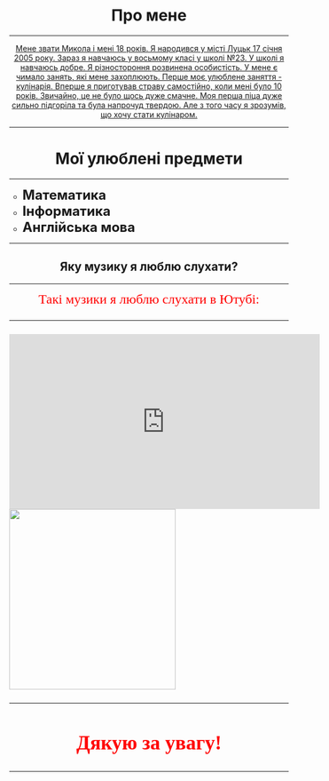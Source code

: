 <!DOCTYPE html>
<html>
<head>
  <title>Юхимчука Миколи</title>
</head>
<body>
  <h1 align="center">Про мене</h1>
  <hr>
  <p align="center"><u>Мене звати Микола і мені 18 років. Я народився у місті Луцьк 17 січня 2005 року. Зараз я навчаюсь у восьмому класі у школі №23. У школі я навчаюсь добре. Я різностороння розвинена особистість. У мене є чимало занять, які мене захоплюють. Перше моє улюблене заняття - кулінарія. Вперше я приготував страву самостійно, коли мені було 10 років. Звичайно, це не було щось дуже смачне. Моя перша піца дуже сильно підгоріла та була напрочуд твердою. Але з того часу я зрозумів, що хочу стати кулінаром.</u></p>
  <hr>
  <h1 align="center">Мої улюблені предмети</h1>
  <hr>
  <ul type="circle">
    <li><a><b><font size="5">Математика</font></b></a></li>
	<li><a><b><font size="5">Інформатика</font></b></a></li>
	<li><a><b><font size="5">Англійська мова</font></b></a></li>
  </ul>
  <hr>
  <h2 align="center">Яку музику я люблю слухати?</h2>
  <hr>
  <p align="center"><font color="red" style="font-family:monotype corsiva;" size="5">Такі музики я люблю слухати в Ютубі:</p>
  <hr>
  <iframe width="560" height="315" src="https://www.youtube.com/embed/XXHvaS5zDKU?si=iyBoKRbX3XFV4VXD" title="YouTube video player" frameborder="0" allow="accelerometer; autoplay; clipboard-write; encrypted-media; gyroscope; picture-in-picture; web-share" referrerpolicy="strict-origin-when-cross-origin" allowfullscreen></iframe>
  <a href="https://uk.wikipedia.org/wiki/%D0%A3%D0%BA%D1%80%D0%B0%D1%97%D0%BD%D0%B0"><img src="https://upload.wikimedia.org/wikipedia/commons/thumb/4/49/Flag_of_Ukraine.svg/1200px-Flag_of_Ukraine.svg.png" width="300" height="325"></a>
    <hr>
    <h2 align="center">Дякую за увагу!</h2>
	<hr>
</body>
</html>
